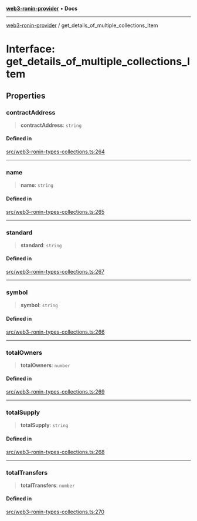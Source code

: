 [**web3-ronin-provider**](../README.md) • **Docs**

***

[web3-ronin-provider](../globals.md) / get\_details\_of\_multiple\_collections\_Item

# Interface: get\_details\_of\_multiple\_collections\_Item

## Properties

### contractAddress

> **contractAddress**: `string`

#### Defined in

[src/web3-ronin-types-collections.ts:264](https://github.com/chuacw/web3-ronin-provider/blob/39237bbe6c8b49680e9636774ca2ccc3dfa139fe/src/web3-ronin-types-collections.ts#L264)

***

### name

> **name**: `string`

#### Defined in

[src/web3-ronin-types-collections.ts:265](https://github.com/chuacw/web3-ronin-provider/blob/39237bbe6c8b49680e9636774ca2ccc3dfa139fe/src/web3-ronin-types-collections.ts#L265)

***

### standard

> **standard**: `string`

#### Defined in

[src/web3-ronin-types-collections.ts:267](https://github.com/chuacw/web3-ronin-provider/blob/39237bbe6c8b49680e9636774ca2ccc3dfa139fe/src/web3-ronin-types-collections.ts#L267)

***

### symbol

> **symbol**: `string`

#### Defined in

[src/web3-ronin-types-collections.ts:266](https://github.com/chuacw/web3-ronin-provider/blob/39237bbe6c8b49680e9636774ca2ccc3dfa139fe/src/web3-ronin-types-collections.ts#L266)

***

### totalOwners

> **totalOwners**: `number`

#### Defined in

[src/web3-ronin-types-collections.ts:269](https://github.com/chuacw/web3-ronin-provider/blob/39237bbe6c8b49680e9636774ca2ccc3dfa139fe/src/web3-ronin-types-collections.ts#L269)

***

### totalSupply

> **totalSupply**: `string`

#### Defined in

[src/web3-ronin-types-collections.ts:268](https://github.com/chuacw/web3-ronin-provider/blob/39237bbe6c8b49680e9636774ca2ccc3dfa139fe/src/web3-ronin-types-collections.ts#L268)

***

### totalTransfers

> **totalTransfers**: `number`

#### Defined in

[src/web3-ronin-types-collections.ts:270](https://github.com/chuacw/web3-ronin-provider/blob/39237bbe6c8b49680e9636774ca2ccc3dfa139fe/src/web3-ronin-types-collections.ts#L270)
